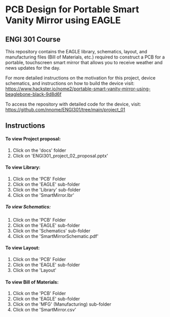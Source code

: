 # PCB Design for Portable Smart Vanity Mirror using EAGLE
## ENGI 301 Course

This repository contains the EAGLE library, schematics, layout, and manufacturing files (Bill of Materials, etc.) required to construct a PCB for a portable, touchscreen smart mirror that allows you to receive weather and news updates for the day.

For more detailed instructions on the motivation for this project, device schematics, and instructions on how to build the device visit: https://www.hackster.io/nome2/portable-smart-vanity-mirror-using-beaglebone-black-9d8d6f

To access the repository with detailed code for the device, visit: https://github.com/nnome/ENGI301/tree/main/project_01

## Instructions

#### To view Project proposal:
1) Click on the 'docs' folder
2) Click on 'ENGI301_project_02_proposal.pptx'

#### To view Library:
1) Click on the 'PCB' Folder
2) Click on the 'EAGLE' sub-folder
3) Click on the 'Library' sub-folder
4) Click on the 'SmartMirror.lbr'

##### To view Schematics:
1) Click on the 'PCB' Folder
2) Click on the 'EAGLE' sub-folder
3) Click on the 'Schematics' sub-folder
4) Click on the 'SmartMirrorSchematic.pdf'

#### To view Layout:
1) Click on the 'PCB' Folder
2) Click on the 'EAGLE' sub-folder
3) Click on the 'Layout'

#### To view Bill of Materials:
1) Click on the 'PCB' Folder
2) Click on the 'EAGLE' sub-folder
3) Click on the 'MFG' (Manufacturing) sub-folder
4) Click on the 'SmartMirror.csv'
